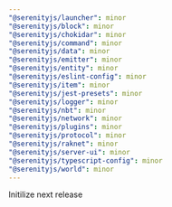```yaml
---
"@serenityjs/launcher": minor
"@serenityjs/block": minor
"@serenityjs/chokidar": minor
"@serenityjs/command": minor
"@serenityjs/data": minor
"@serenityjs/emitter": minor
"@serenityjs/entity": minor
"@serenityjs/eslint-config": minor
"@serenityjs/item": minor
"@serenityjs/jest-presets": minor
"@serenityjs/logger": minor
"@serenityjs/nbt": minor
"@serenityjs/network": minor
"@serenityjs/plugins": minor
"@serenityjs/protocol": minor
"@serenityjs/raknet": minor
"@serenityjs/server-ui": minor
"@serenityjs/typescript-config": minor
"@serenityjs/world": minor
---
```


Initilize next release
